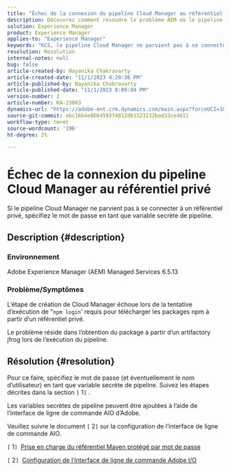 ```yaml
---
title: "Échec de la connexion du pipeline Cloud Manager au référentiel privé"
description: Découvrez comment résoudre le problème AEM où le pipeline Cloud Manager ne parvient pas à se connecter à un référentiel privé.
solution: Experience Manager
product: Experience Manager
applies-to: "Experience Manager"
keywords: "KCS, le pipeline Cloud Manager ne parvient pas à se connecter au référentiel privé, Managed Services 6.5.13, variable de pipeline secrète, Adobe AIO CLI"
resolution: Resolution
internal-notes: null
bug: false
article-created-by: Nayanika Chakravarty
article-created-date: "11/1/2023 4:20:36 PM"
article-published-by: Nayanika Chakravarty
article-published-date: "11/1/2023 8:09:04 PM"
version-number: 2
article-number: KA-23063
dynamics-url: "https://adobe-ent.crm.dynamics.com/main.aspx?forceUCI=1&pagetype=entityrecord&etn=knowledgearticle&id=1771a694-d278-ee11-8179-6045bd0065f9"
source-git-commit: ebc16b4e8664593f4812d61523232bad33ce4611
workflow-type: tm+mt
source-wordcount: '196'
ht-degree: 2%

---
```


# Échec de la connexion du pipeline Cloud Manager au référentiel privé


Si le pipeline Cloud Manager ne parvient pas à se connecter à un référentiel privé, spécifiez le mot de passe en tant que variable secrète de pipeline.



## Description {#description}


### Environnement

Adobe Experience Manager (AEM) Managed Services 6.5.13

### Problème/Symptômes

L’étape de création de Cloud Manager échoue lors de la tentative d’exécution de &quot;`npm login`&#39; requis pour télécharger les packages npm à partir d’un référentiel privé.

Le problème réside dans l’obtention du package à partir d’un artifactory jfrog lors de l’exécution du pipeline.


## Résolution {#resolution}


Pour ce faire, spécifiez le mot de passe (et éventuellement le nom d’utilisateur) en tant que variable secrète de pipeline. Suivez les étapes décrites dans la section `[` 1`]` .

Les variables secrètes de pipeline peuvent être ajoutées à l’aide de l’interface de ligne de commande AIO d’Adobe.

Veuillez suivre le document `[` 2`]`  sur la configuration de l’interface de ligne de commande AIO.

`[` 1`]`  [Prise en charge du référentiel Maven protégé par mot de passe](https://experienceleague.adobe.com/docs/experience-manager-cloud-service/content/implementing/using-cloud-manager/create-application-project/setting-up-project.html?lang=en#password-protected-maven-repositories)

`[` 2`]`  [Configuration de l’interface de ligne de commande Adobe I/O](https://experienceleague.adobe.com/docs/experience-manager-learn/cloud-service/local-development-environment-set-up/development-tools.html?lang=en#aio-cli)

